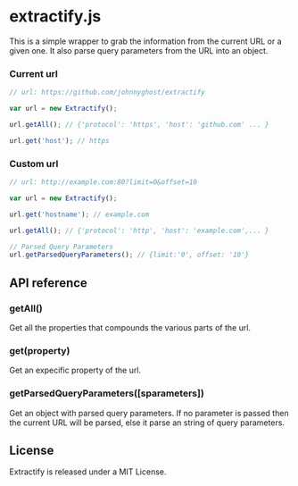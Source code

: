 # extractify.js

This is a simple wrapper to grab the information from the current URL or a given one.
It also parse query parameters from the URL into an object.

### Current url
```javascript
// url: https://github.com/johnnyghost/extractify

var url = new Extractify();

url.getAll(); // {'protocol': 'https', 'host': 'github.com' ... }

url.get('host'); // https

```

### Custom url
```javascript
// url: http://example.com:80?limit=0&offset=10

var url = new Extractify();

url.get('hostname'); // example.com

url.getAll(); // {'protocol': 'http', 'host': 'example.com',... }

// Parsed Query Parameters
url.getParsedQueryParameters(); // {limit:'0', offset: '10'}

```


## API reference

### getAll()
Get all the properties that compounds the various parts of the url.

### get(property)
Get an expecific property of the url.

### getParsedQueryParameters([sparameters])
Get an object with parsed query parameters.
If no parameter is passed then the current URL will be parsed,
else it parse an string of query parameters.

## License

Extractify is released under a MIT License.
